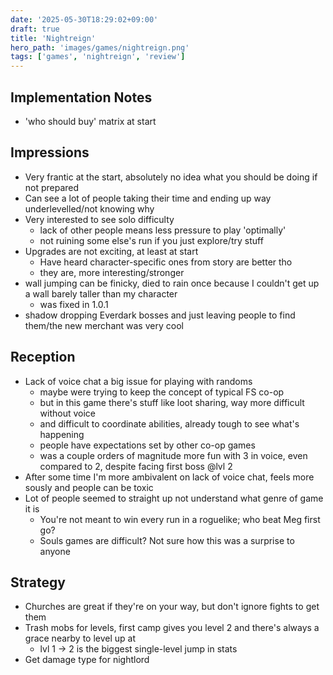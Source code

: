 ```yaml
---
date: '2025-05-30T18:29:02+09:00'
draft: true
title: 'Nightreign'
hero_path: 'images/games/nightreign.png'
tags: ['games', 'nightreign', 'review']
---
```


## Implementation Notes

- 'who should buy' matrix at start

## Impressions

- Very frantic at the start, absolutely no idea what you should be doing if not prepared
- Can see a lot of people taking their time and ending up way underlevelled/not knowing why
- Very interested to see solo difficulty
  - lack of other people means less pressure to play 'optimally'
  - not ruining some else's run if you just explore/try stuff
- Upgrades are not exciting, at least at start
  - Have heard character-specific ones from story are better tho
  - they are, more interesting/stronger
- wall jumping can be finicky, died to rain once because I couldn't get up a wall barely taller than my character
  - was fixed in 1.0.1
- shadow dropping Everdark bosses and just leaving people to find them/the new merchant was very cool

## Reception

- Lack of voice chat a big issue for playing with randoms
  - maybe were trying to keep the concept of typical FS co-op
  - but in this game there's stuff like loot sharing, way more difficult without voice
  - and difficult to coordinate abilities, already tough to see what's happening
  - people have expectations set by other co-op games
  - was a couple orders of magnitude more fun with 3 in voice, even compared to 2, despite facing first boss @lvl 2
- After some time I'm more ambivalent on lack of voice chat, feels more sously and people can be toxic
- Lot of people seemed to straight up not understand what genre of game it is
  - You're not meant to win every run in a roguelike; who beat Meg first go?
  - Souls games are difficult? Not sure how this was a surprise to anyone

## Strategy

- Churches are great if they're on your way, but don't ignore fights to get them
- Trash mobs for levels, first camp gives you level 2 and there's always a grace nearby to level up at
  - lvl 1 -> 2 is the biggest single-level jump in stats
- Get damage type for nightlord
